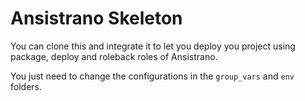 # Ansistrano Skeleton

You can clone this and integrate it to let you deploy you project using package, deploy and roleback roles of Ansistrano.

You just need to change the configurations in the `group_vars` and `env` folders.
